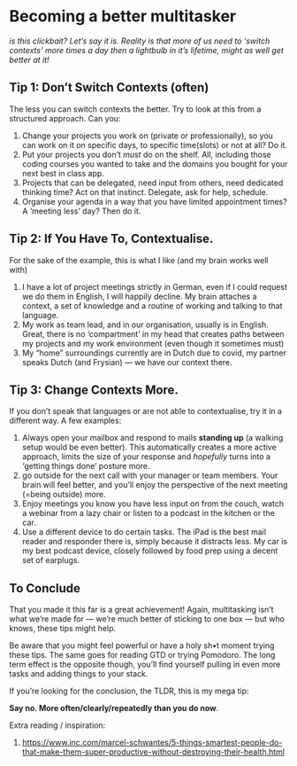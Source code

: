# Becoming a better multitasker

_is this clickbait? Let’s say it is. Reality is that more of us need to ‘switch contexts’ more times a day then a lightbulb in it’s lifetime, might as well get better at it!_

## Tip 1: Don’t Switch Contexts (often)
The less you can switch contexts the better. Try to look at this from a structured approach. Can you:

1. Change your projects you work on (private or professionally), so you can work on it on specific days, to specific time(slots) or not at all? Do it.
2. Put your projects you don’t _must_ do on the shelf. All, including those coding courses you wanted to take and the domains you bought for your next best in class app.
3. Projects that can be delegated, need input from others, need dedicated thinking time? Act on that instinct. Delegate, ask for help, schedule.
4. Organise your agenda in a way that you have limited appointment times? A ‘meeting less’ day? Then do it.

## Tip 2: If You Have To, Contextualise.
For the sake of the example, this is what I like (and my brain works well with)
1. I have a lot of project meetings strictly in German, even if I could request we do them in English, I will happily decline. My brain attaches a context, a set of knowledge and a routine of working and talking to that language.
2. My work as team lead, and in our organisation, usually is in English. Great, there is no ‘compartment’ in my head that creates paths between my projects and my work environment (even though it sometimes must)
3. My “home” surroundings currently are in Dutch due to covid, my partner speaks Dutch (and Frysian) — we have our context there.

## Tip 3: Change Contexts More.
If you don’t speak that languages or are not able to contextualise, try it in a different way. A few examples:

1. Always open your mailbox and respond to mails **standing up** (a walking setup would be even better). This automatically creates a more active approach, limits the size of your response and *hopefully* turns into a ‘getting things done’ posture more.
2. go outside for the next call with your manager or team members. Your brain will feel better, and you’ll enjoy the perspective of the next meeting (=being outside) more.
3. Enjoy meetings you know you have less input on from the couch, watch a webinar from a lazy chair or listen to a podcast in the kitchen or the car.
4. Use a different device to do certain tasks. The iPad is the best mail reader and responder there is, simply because it distracts less. My car is my best podcast device, closely followed by food prep using a decent set of earplugs.

## To Conclude
That you made it this far is a great achievement! Again, multitasking isn’t what we’re made for — we’re much better of sticking to one box — but who knows, these tips might help.

Be aware that you might feel powerful or have a holy sh•t moment trying these tips. The same goes for reading GTD or trying Pomodoro. The long term effect is the opposite though, you’ll find yourself pulling in even more tasks and adding things to your stack.

If you’re looking for the conclusion, the TLDR, this is my mega tip: 

**Say no. More often/clearly/repeatedly than you do now**. 

Extra reading / inspiration:
1. <https://www.inc.com/marcel-schwantes/5-things-smartest-people-do-that-make-them-super-productive-without-destroying-their-health.html>